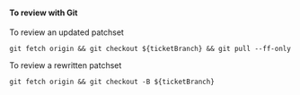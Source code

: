 #### To review with Git

To review an updated patchset

    git fetch origin && git checkout ${ticketBranch} && git pull --ff-only

To review a rewritten patchset

    git fetch origin && git checkout -B ${ticketBranch}


